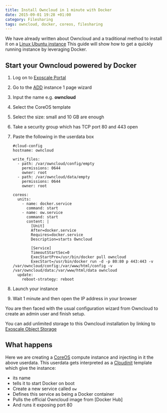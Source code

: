 ```yaml
---
title: Install Owncloud in 1 minute with Docker
date: 2015-09-01 19:28 +01:00
category: Filesharing
tags: owncloud, docker, coreos, filesharing
---
```


We have already written about Owncloud and a traditional
method to install it on a [Linux Ubuntu instance][previous]
This guide will show how to get a quickly running instance
by leveraging Docker.

## Start your Owncloud powered by Docker

1. Log on to [Exoscale Portal][portal]
2. Go to the [ADD][add] instance 1 page wizard
3. Input the name e.g. __owncloud__
4. Select the CoreOS template
5. Select the size: small and 10 GB are enough
6. Take a security group which has TCP port 80 and 443 open
7. Paste the following in the userdata box

    ```
    #cloud-config
    hostname: owncloud
    
    write_files:
      - path: /var/owncloud/config/empty
        permissions: 0644
        owner: root
      - path: /var/owncloud/data/empty
        permissions: 0644
        owner: root

    coreos:
      units:
        - name: docker.service
          command: start
        - name: ow.service
          command: start
          content: |
            [Unit]
            After=docker.service
            Requires=docker.service
            Description=starts Owncloud

            [Service]
            TimeoutStartSec=0
            ExecStartPre=/usr/bin/docker pull owncloud
            ExecStart=/usr/bin/docker run -d -p 80:80 p 443:443 -v /var/owncloud/config:/var/www/html/config -v /var/owncloud/data:/var/www/html/data owncloud
      update:
        reboot-strategy: reboot
    ```

8. Launch your instance
9. Wait 1 minute and then open the IP address in your browser

You are then faced with the usual configuration wizard from Owncloud
to create an admin user and finish setup.

You can add unlimited storage to this Owncloud installation
by linking to [Exoscale Object Storage][S3]

## What happens

Here we are creating a [CoreOS][coreos] compute instance and injecting in it
the above userdata. This userdata gets interpreted as a [Cloudinit][cloudinit]
template which give the instance:

* its name
* tells it to start Docker on boot
* Create a new service called `ow`
* Defines this service as being a Docker container
* Pulls the official Owncloud image from [Docker Hub]
* And runs it exposing port 80

[hub]: https://hub.docker.com/_/owncloud/
[previous]: /tutorial/install-owncloud-on-ubuntu-1404/
[coreos]: https://coreos.com/
[cloudinit]: https://coreos.com/os/docs/latest/cloud-config.html
[add]: https://portal.exoscale.ch/compute/instances/add
[portal]: https://portal.exoscale.ch
[S3]: /tutorial/extend-owncloud-with-S3-compatible-storage/
